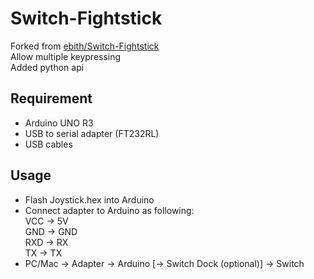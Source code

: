 # Switch-Fightstick
Forked from [ebith/Switch-Fightstick](https://github.com/ebith/Switch-Fightstick)  
Allow multiple keypressing  
Added python api  

## Requirement
- Arduino UNO R3
- USB to serial adapter (FT232RL)
- USB cables

## Usage
- Flash Joystick.hex into Arduino
- Connect adapter to Arduino as following:  
		VCC -> 5V  
		GND -> GND  
		RXD -> RX  
		TX -> TX  
- PC/Mac -> Adapter -> Arduino [-> Switch Dock (optional)] -> Switch